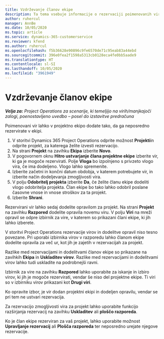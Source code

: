 ```yaml
---
title: Vzdrževanje članov ekipe
description: Ta tema vsebuje informacije o rezervaciji poimenovanih virov projektne ekipe in njihovi dodelitvi opravilom.
author: ruhercul
manager: AnnBe
ms.date: 10/05/2020
ms.topic: article
ms.service: dynamics-365-customerservice
ms.reviewer: kfend
ms.author: ruhercul
ms.openlocfilehash: f5b36628e90896c9fe6570de71c95eab83a44ebd
ms.sourcegitcommit: 396e0fea2f1598a5313cb0128eca4fe0bb5aade9
ms.translationtype: HT
ms.contentlocale: sl-SI
ms.lasthandoff: 10/05/2020
ms.locfileid: "3961949"
---
```

# <a name="maintain-team-members"></a>Vzdrževanje članov ekipe

_**Velja za:** Project Operations za scenarije, ki temeljijo na virih/manjkajoči zalogi, poenostavljeno uvedbo – posel do izstavitve predračuna_

Poimenovani vir lahko v projektno ekipo dodate tako, da ga neposredno rezervirate v ekipi.

1. V storitvi Dynamics 365 Project Operations odprite možnost **Projekti**in odprite projekt, za katerega želite izvesti rezervacijo.
2. Na strani **Projekt** na zavihku **Ekipa** izberite **Novo**. 
3. V pogovornem oknu **Hitro ustvarjanje člana projektne ekipe** izberite vir, ki ga je mogoče rezervirati. Polje **Vloga** bo izpolnjeno s privzeto vlogo vira, če ima dodeljeno. Vlogo lahko spremenite. 
4. Izberite začetni in končni datum obdobja, v katerem potrebujete vir, in izberite način dodeljevanja zmogljivosti vira. 
5. V polju **Odobritelj projekta** izberite **Da**, če želite članu ekipe dodeliti vlogo odobritelja projekta. Član ekipe bo tako lahko odobril poslane časovne vnose in vnose stroškov za ta projekt. 
6. Izberite **Shrani**.

Rezervirani vir lahko sedaj dodelite opravilom za projekt. Na strani **Projekt** na zavihku **Razpored** dodelite opravila novemu viru. V polju **Viri** na mreži opravil se odpre izbirnik za vire, v katerem so prikazani člani ekipe, ki jih lahko izberete.


V storitvi Project Operations rezervacije virov in dodelitve opravil niso tesno povezane. Pri uporabi izbirnika virov v razporedu lahko članom ekipe dodelite opravila za več ur, kot jih je zajetih v rezervacijah za projekt.

Razlike med rezervacijami in dodelitvami članov ekipe so prikazane na zavihkih **Ekipa** in **Uskladitev virov**. Razlike med rezervacijami in dodelitvami virov lahko tudi uskladite na podrobnejši ravni.

Izbirnik za vire na zavihku **Razpored** lahko uporabite za iskanje in izbiro virov, ki jih je mogoče rezervirati, vendar še niso del projektne ekipe. Ti viri so v izbirniku virov prikazani kot **Drugi viri**.

Ko opravite izbor, je vir dodan projektni ekipi in dodeljen opravilu, vendar se pri tem ne ustvari rezervacija.

Za rezervacijo zmogljivosti vira za projekt lahko uporabite funkcijo razširjanja rezervacij na zavihku **Uskladitev** ali **ploščo razporeda**.

Ko je član ekipe rezerviran za vaš projekt, lahko uporabite možnost **Upravljanje rezervacij** ali **Plošča razporeda** ter neposredno urejate njegove rezervacije.
